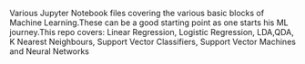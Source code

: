 Various Jupyter Notebook files covering the various basic blocks of Machine Learning.These can be a good starting point 
as one starts his ML journey.This repo covers:
Linear Regression,
Logistic Regression,
LDA,QDA,
K Nearest Neighbours,
Support Vector Classifiers, Support Vector Machines and
Neural Networks

